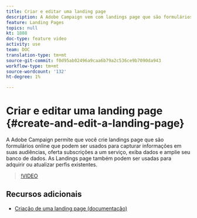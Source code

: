 ```yaml
---
title: Criar e editar uma landing page
description: A Adobe Campaign vem com landings page que são formulários online que podem ser usados para capturar informações em suas audiências, oferta subscrições a um serviço, exibe dados e amplia seu banco de dados. As Landings page também podem ser usadas para adquirir ou atualizar perfis existentes. Esses vídeos explicam como você pode criar, editar e testar landings page no Adobe Campaign Standard.
feature: Landing Pages
topics: null
kt: 1808
doc-type: feature video
activity: use
team: DOC
translation-type: tm+mt
source-git-commit: f0d95ab02496a9caa6b79a2c536ce9b7090da943
workflow-type: tm+mt
source-wordcount: '132'
ht-degree: 1%

---
```



# Criar e editar uma landing page {#create-and-edit-a-landing-page}

A Adobe Campaign permite que você crie landings page que são formulários online que podem ser usados para capturar informações em suas audiências, oferta subscrições a um serviço, exiba dados e amplie seu banco de dados. As Landings page também podem ser usadas para adquirir ou atualizar perfis existentes.

>[!VIDEO](https://video.tv.adobe.com/v/24093?quality=12)

## Recursos adicionais

* [Criação de uma landing page (documentação)](https://docs.campaign.adobe.com/doc/standard/getting_started/en/ACS_CreateLandingPage.html)
